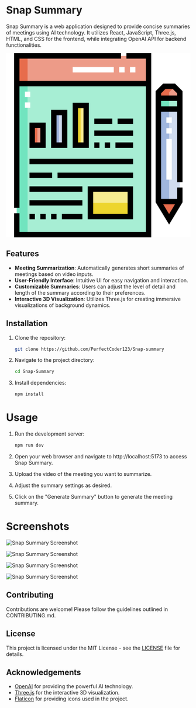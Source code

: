 # Snap Summary

Snap Summary is a web application designed to provide concise summaries of meetings using AI technology. It utilizes React, JavaScript, Three.js, HTML, and CSS for the frontend, while integrating OpenAI API for backend functionalities.

![Snap Summary Screenshot](src/assets/report.png)

## Features

- **Meeting Summarization**: Automatically generates short summaries of meetings based on video inputs.
- **User-Friendly Interface**: Intuitive UI for easy navigation and interaction.
- **Customizable Summaries**: Users can adjust the level of detail and length of the summary according to their preferences.
- **Interactive 3D Visualization**: Utilizes Three.js for creating immersive visualizations of background dynamics.

## Installation

1. Clone the repository:

   ```bash
   git clone https://github.com/PerfectCoder123/Snap-summary

2. Navigate to the project directory:

   ```bash
   cd Snap-Summary

3. Install dependencies:

   ```bash
   npm install

# Usage

1. Run the development server:

   ```bash
   npm run dev
2. Open your web browser and navigate to http://localhost:5173 to access Snap Summary.
3. Upload the video of the meeting you want to summarize.
4. Adjust the summary settings as desired.
5. Click on the "Generate Summary" button to generate the meeting summary.


# Screenshots

![Snap Summary Screenshot](public/snap-summary/1.png)

![Snap Summary Screenshot](public/snap-summary/2.png)

![Snap Summary Screenshot](public/snap-summary/3.png)

![Snap Summary Screenshot](public/snap-summary/4.png)

## Contributing
Contributions are welcome! Please follow the guidelines outlined in CONTRIBUTING.md.

## License

This project is licensed under the MIT License - see the [LICENSE](LICENSE.md) file for details.


## Acknowledgements

- [OpenAI](https://openai.com) for providing the powerful AI technology.
- [Three.js](https://threejs.org) for the interactive 3D visualization.
- [Flaticon](https://www.flaticon.com) for providing icons used in the project.
